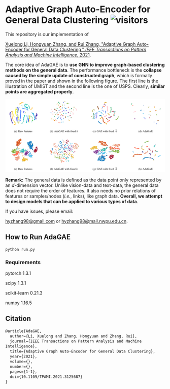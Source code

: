 # Adaptive Graph Auto-Encoder for General Data Clustering ![visitors](https://visitor-badge.glitch.me/badge?page_id=https://github.com/hyzhang98/AdaGAE&left_color=green&right_color=red)


This repository is our implementation of 

[Xuelong Li, Hongyuan Zhang, and Rui Zhang, "Adaptive Graph Auto-Encoder for General Data Clustering," *IEEE Transactions on Pattern Analysis and Machine Intelligence*, 2021](https://ieeexplore.ieee.org/document/9606581).



The core idea of AdaGAE is to **use GNN to improve graph-based clustering methods on the general data**. The performance bottleneck is the **collapse caused by the simple update of constructed graph**, which is formally proved in the paper and shown in the following figure. The first line is the illustration of UMIST and the second line is the one of USPS. Clearly, **similar points are aggregated properly**.

![illustration](illustration.jpg)



**Remark:** The general data is defined as the data point only represented by an *d*-dimension vector. Unlike vision-data and text-data, the general data does not require the order of features. It also needs no prior relations of features or samples/nodes (*i.e.*, links), like graph data. **Overall, we attempt to design models that can be applied to various types of data**.



If you have issues, please email:

hyzhang98@gmail.com or hyzhang98@mail.nwpu.edu.cn.

## How to Run AdaGAE
```
python run.py
```
### Requirements 
pytorch 1.3.1

scipy 1.3.1

scikit-learn 0.21.3

numpy 1.16.5

## Citation

```
@article{AdaGAE,
  author={Li, Xuelong and Zhang, Hongyuan and Zhang, Rui},
  journal={IEEE Transactions on Pattern Analysis and Machine Intelligence}, 
  title={Adaptive Graph Auto-Encoder for General Data Clustering}, 
  year={2021},
  volume={},
  number={},
  pages={1-1},
  doi={10.1109/TPAMI.2021.3125687}
}

```

